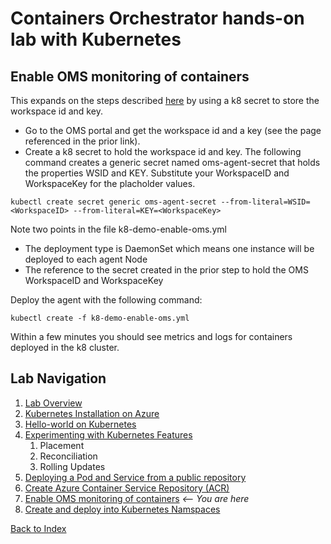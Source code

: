 # Containers Orchestrator hands-on lab with Kubernetes
## Enable OMS monitoring of containers

This expands on the steps described [here](https://docs.microsoft.com/en-us/azure/container-service/container-service-kubernetes-oms) by using a k8 secret to store the workspace id and key.

 - Go to the OMS portal and get the workspace id and a key (see the page referenced in the prior link).
 - Create a k8 secret to hold the workspace id and key. The following command creates a generic secret named oms-agent-secret that holds the properties WSID and KEY. Substitute your WorkspaceID and WorkspaceKey for the placholder values.

```
kubectl create secret generic oms-agent-secret --from-literal=WSID=<WorkspaceID> --from-literal=KEY=<WorkspaceKey>
```

Note two points in the file k8-demo-enable-oms.yml
 - The deployment type is DaemonSet which means one instance will be deployed to each agent Node
 - The reference to the secret created in the prior step to hold the OMS WorkspaceID and WorkspaceKey

Deploy the agent with the following command:
```
kubectl create -f k8-demo-enable-oms.yml
```

Within a few minutes you should see metrics and logs for containers deployed in the k8 cluster.

## Lab Navigation
1. [Lab Overview](./index.html)
1. [Kubernetes Installation on Azure](./step01.html)
1. [Hello-world on Kubernetes](./step02.html)
1. [Experimenting with Kubernetes Features](./step03.html)
    1. Placement
    1. Reconciliation
    1. Rolling Updates
1. [Deploying a Pod and Service from a public repository](./step04.html)
1. [Create Azure Container Service Repository (ACR)](./step05.html)
1. [Enable OMS monitoring of containers](./step06.html) *<-- You are here*
1. [Create and deploy into Kubernetes Namspaces](./step07.html)

[Back to Index](../../index.html)